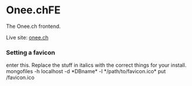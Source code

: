 # Onee.chFE
The Onee.ch frontend. 

Live site: <a href="https://onee.ch" target="blank">onee.ch</a>

<h3>Setting a favicon</h3>
enter this. Replace the stuff in italics with the correct things for your install. 
mongofiles -h localhost -d *DBname* -l */path/to/favicon.ico* put /favicon.ico
